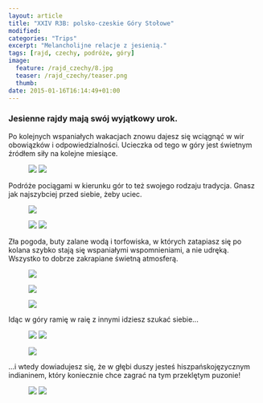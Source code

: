 ```yaml
---
layout: article
title: "XXIV R3B: polsko-czeskie Góry Stołowe"
modified:
categories: "Trips"
excerpt: "Melancholijne relacje z jesienią."
tags: [rajd, czechy, podróże, góry]
image:
  feature: /rajd_czechy/8.jpg
  teaser: /rajd_czechy/teaser.png
  thumb:
date: 2015-01-16T16:14:49+01:00
---
```


<div class="notice"><h3>Jesienne rajdy mają swój wyjątkowy urok.</h3></div> Po kolejnych wspaniałych wakacjach znowu dajesz się wciągnąć w wir obowiązków i odpowiedzialności. Ucieczka od tego w góry jest świetnym źródłem siły na kolejne miesiące.

<figure class="half">
<img src="http://nikodamn.github.com/images/rajd_czechy/1.jpg">
<img src="http://nikodamn.github.com/images/rajd_czechy/14.jpg">
</figure>

Podróże pociągami w kierunku gór to też swojego rodzaju tradycja. Gnasz jak najszybciej przed siebie, żeby uciec.

<figure>
<img src="http://nikodamn.github.com/images/rajd_czechy/3.jpg">
</figure>

<figure class="half">
<img src="http://nikodamn.github.com/images/rajd_czechy/2.jpg">
<img src="http://nikodamn.github.com/images/rajd_czechy/7.jpg">
</figure>

Zła pogoda, buty zalane wodą i torfowiska, w których zatapiasz się po kolana szybko stają się wspaniałymi wspomnieniami, a nie udręką. Wszystko to dobrze zakrapiane świetną atmosferą.

<figure>
<img src="http://nikodamn.github.com/images/rajd_czechy/16.jpg">
</figure>

<figure>
<img src="http://nikodamn.github.com/images/rajd_czechy/4.jpg">
</figure>

<figure>
<img src="http://nikodamn.github.com/images/rajd_czechy/10.jpg">
</figure>

Idąc w góry ramię w raię z innymi idziesz szukać siebie...

<figure class="half">
<img src="http://nikodamn.github.com/images/rajd_czechy/12.jpg">
<img src="http://nikodamn.github.com/images/rajd_czechy/13.jpg">
</figure>

<figure>
<img src="http://nikodamn.github.com/images/rajd_czechy/9.jpg">
</figure>

...i wtedy dowiadujesz się, że w głębi duszy jesteś hiszpańskojęzycznym indianinem, który koniecznie chce zagrać na tym przeklętym puzonie!

<figure class="half">
<img src="http://nikodamn.github.com/images/rajd_czechy/11.jpg">
<img src="http://nikodamn.github.com/images/rajd_czechy/5.jpg">
</figure>